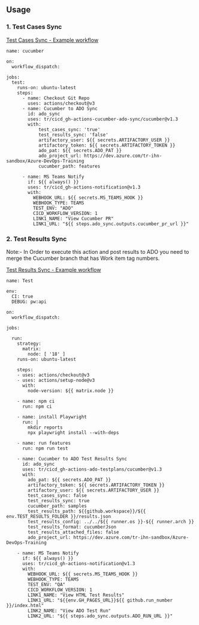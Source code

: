 
## Usage

### 1. Test Cases Sync

[Test Cases Sync - Example workflow](https://github.com/tr/cicd_gh-actions-cucumber-azure-devops-sync/blob/main/.github/workflows/main.yaml)

```
name: cucumber

on:
  workflow_dispatch:
      
jobs:
  test:
    runs-on: ubuntu-latest
    steps:
      - name: Checkout Git Repo
        uses: actions/checkout@v3
      - name: Cucumber to ADO Sync
        id: ado_sync
        uses: tr/cicd_gh-actions-cucumber-ado-sync/cucumber@v1.3
        with:
            test_cases_sync: 'true'
            test_results_sync: 'false'
            artifactory_user: ${{ secrets.ARTIFACTORY_USER }}
            artifactory_token: ${{ secrets.ARTIFACTORY_TOKEN }}
            ado_pat: ${{ secrets.ADO_PAT }}
            ado_project_url: https://dev.azure.com/tr-ihn-sandbox/Azure-DevOps-Training
            cucumber_path: features

      - name: MS Teams Notify
        if: ${{ always() }}
        uses: tr/cicd_gh-actions-notification@v1.3
        with:
          WEBHOOK_URL: ${{ secrets.MS_TEAMS_HOOK }}
          WEBHOOK_TYPE: TEAMS
          TEST_ENV: "ADO"
          CICD_WORKFLOW_VERSION: 1
          LINK1_NAME: "View Cucumber PR"
          LINK1_URL: "${{ steps.ado_sync.outputs.cucumber_pr_url }}"
```
### 2. Test Results Sync

Note:- In Order to execute this action and post results to ADO you need to merge the Cucumber branch that has Work item tag numbers.

[Test Results Sync - Example workflow](https://github.com/tr/tech_toc-selenium4-cucumber-sample/blob/main/.github/workflows/main.yml)

```
name: Test 

env:
  CI: true
  DEBUG: pw:api

on:
  workflow_dispatch:
    
jobs:

  run:
    strategy: 
      matrix:
        node: [ '18' ]
    runs-on: ubuntu-latest

    steps:
    - uses: actions/checkout@v3
    - uses: actions/setup-node@v3
      with:
        node-version: ${{ matrix.node }}

    - name: npm ci
      run: npm ci

    - name: install Playwright
      run: |
        mkdir reports
        npx playwright install --with-deps

    - name: run features
      run: npm run test

    - name: Cucumber to ADO Test Results Sync
      id: ado_sync
      uses: tr/cicd_gh-actions-ado-testplans/cucumber@v1.3
      with:
        ado_pat: ${{ secrets.ADO_PAT }}
        artifactory_token: ${{ secrets.ARTIFACTORY_TOKEN }}
        artifactory_user: ${{ secrets.ARTIFACTORY_USER }}
        test_cases_sync: false
        test_results_sync: true
        cucumber_path: samples
        test_results_path: ${{github.workspace}}/${{ env.TEST_RESULTS_FOLDER }}/results.json
        test_results_config: ../../${{ runner.os }}-${{ runner.arch }}
        test_results_format: cucumberJson
        test_results_attached_files: false
        ado_project_url: https://dev.azure.com/tr-ihn-sandbox/Azure-DevOps-Training

    - name: MS Teams Notify
      if: ${{ always() }}
      uses: tr/cicd_gh-actions-notification@v1.3
      with:
        WEBHOOK_URL: ${{ secrets.MS_TEAMS_HOOK }}
        WEBHOOK_TYPE: TEAMS
        TEST_ENV: "QA"
        CICD_WORKFLOW_VERSION: 1
        LINK1_NAME: "View HTML Test Results"
        LINK1_URL: "${{env.GH_PAGES_URL}}${{ github.run_number }}/index.html"
        LINK2_NAME: "View ADO Test Run"
        LINK2_URL: "${{ steps.ado_sync.outputs.ADO_RUN_URL }}"
```          

